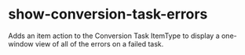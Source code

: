 # show-conversion-task-errors
Adds an item action to the Conversion Task ItemType to display a one-window view of all of the errors on a failed task.
